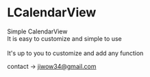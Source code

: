 # LCalendarView

Simple CalendarView <br>
It is easy to customize and simple to use
<br>
<br>
It's up to you to customize and add any function
<br>

contact -> jiwow34@gmail.com
